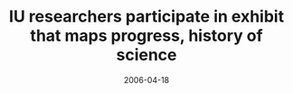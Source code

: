 ---
date: 2006-04-18
title: IU researchers participate in exhibit that maps progress, history of science
source: Indiana Daily Student
sourceUrl: https://www.idsnews.com/news/story.php?id=35407&adid=health
---